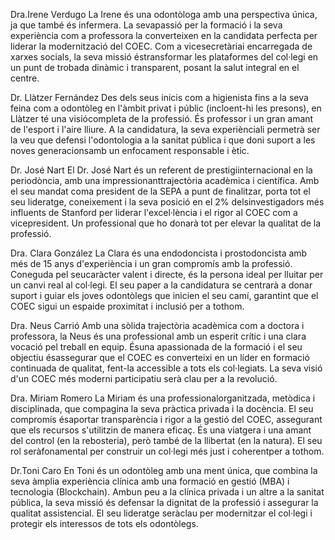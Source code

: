 Dra.Irene Verdugo 
La Irene és una odontòloga amb una perspectiva única, ja que també és infermera. La sevapassió per la formació i la seva experiència com a professora la converteixen en la candidata perfecta per liderar la modernització del COEC. Com a vicesecretàriai encarregada de xarxes socials, la seva missió éstransformar les plataformes del col·legi en un punt de trobada dinàmic i transparent, posant la salut integral en el centre.
 
 
Dr. Llàtzer Fernández 
Des dels seus inicis com a higienista fins a la seva feina com a odontòleg en l'àmbit privat i públic (incloent-hi les presons), en Llàtzer té una visiócompleta de la professió. És professor i un gran amant de l'esport i l'aire lliure. A la candidatura, la seva experiènciali permetrà ser la veu que defensi l'odontologia a la sanitat pública i que doni suport a les noves generacionsamb un enfocament responsable i ètic.
 
Dr. José Nart 
El Dr. José Nart és un referent de prestigiinternacional en la periodòncia, amb una impressionanttrajectòria acadèmica i científica. Amb el seu mandat coma president de la SEPA a punt de finalitzar, porta tot el seu lideratge, coneixement i la seva posició en el 2% delsinvestigadors més influents de Stanford per liderar l'excel·lència i el rigor al COEC com a vicepresident. Un professional que ho donarà tot per elevar la qualitat de la professió.
 
Dra. Clara González 
La Clara és una endodoncista i prostodoncista amb més de 15 anys d'experiència i un gran compromís amb la professió. Coneguda pel seucaràcter valent i directe, és la persona ideal per lluitar per un canvi real al col·legi. El seu paper a la candidatura se centrarà a donar suport i guiar els joves odontòlegs que inicien el seu camí, garantint que el COEC sigui un espaide proximitat i inclusió per a tothom.
 
Dra. Neus Carrió 
Amb una sòlida trajectòria acadèmica com a doctora i professora, la Neus és una professional amb un esperit crític i una clara vocació pel treball en equip. Ésuna apassionada de la formació i el seu objectiu ésassegurar que el COEC es converteixi en un líder en formació continuada de qualitat, fent-la accessible a tots els col·legiats. La seva visió d'un COEC més moderni participatiu serà clau per a la revolució.
 
Dra. Miriam Romero 
La Miriam és una professionalorganitzada, metòdica i disciplinada, que compagina la seva pràctica privada i la docència. El seu compromís ésaportar transparència i rigor a la gestió del COEC, assegurant que els recursos s'utilitzin de manera eficaç. És una viatgera i una amant del control (en la rebosteria), però també de la llibertat (en la natura). El seu rol seràfonamental per construir un col·legi més just i coherentper a tothom.
 
Dr.Toni Caro 
En Toni és un odontòleg amb una ment única, que combina la seva àmplia experiència clínica amb una formació en gestió (MBA) i tecnologia (Blockchain). Ambun peu a la clínica privada i un altre a la sanitat pública, la seva missió és defensar la dignitat de la professió i assegurar la qualitat assistencial. El seu lideratge seràclau per modernitzar el col·legi i protegir els interessos de tots els odontòlegs.